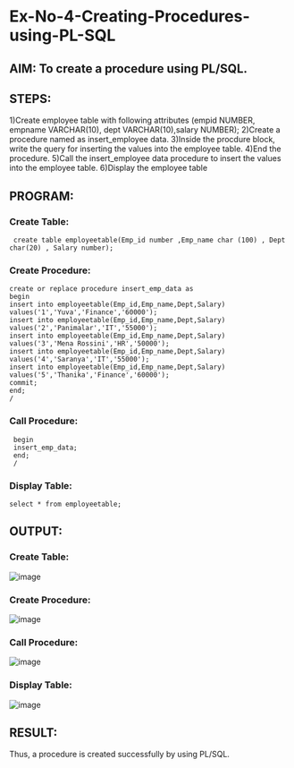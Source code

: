 # Ex-No-4-Creating-Procedures-using-PL-SQL

## AIM: To create a procedure using PL/SQL.
## STEPS:
1)Create employee table with following attributes (empid NUMBER, empname VARCHAR(10), dept VARCHAR(10),salary NUMBER);
2)Create a procedure named as insert_employee data.
3)Inside the procdure block, write the query for inserting the values into the employee table.
4)End the procedure.
5)Call the insert_employee data procedure to insert the values into the employee table.
6)Display the employee table
## PROGRAM:
### Create Table:
```
 create table employeetable(Emp_id number ,Emp_name char (100) , Dept char(20) , Salary number);
```
### Create Procedure:
```
create or replace procedure insert_emp_data as
begin
insert into employeetable(Emp_id,Emp_name,Dept,Salary)
values('1','Yuva','Finance','60000');
insert into employeetable(Emp_id,Emp_name,Dept,Salary)
values('2','Panimalar','IT','55000');
insert into employeetable(Emp_id,Emp_name,Dept,Salary)
values('3','Mena Rossini','HR','50000');
insert into employeetable(Emp_id,Emp_name,Dept,Salary)
values('4','Saranya','IT','55000');
insert into employeetable(Emp_id,Emp_name,Dept,Salary)
values('5','Thanika','Finance','60000');
commit;
end;
/
```
### Call Procedure:
```
 begin
 insert_emp_data;
 end;
 /
```
### Display Table:
```
select * from employeetable;
```
## OUTPUT:
### Create Table:
![image](https://github.com/dineshgl/Ex-No-4-Creating-Procedures-using-PL-SQL/assets/121418522/63fcc79e-1452-4985-a7ac-7e43646c5b52)
### Create Procedure:
![image](https://github.com/dineshgl/Ex-No-4-Creating-Procedures-using-PL-SQL/assets/121418522/97311185-42b4-4ec6-a977-8144351a923c)
### Call Procedure:
![image](https://github.com/dineshgl/Ex-No-4-Creating-Procedures-using-PL-SQL/assets/121418522/cb26eabb-1e6e-4f7b-89bf-0f901a9a0743)
### Display Table:
![image](https://github.com/dineshgl/Ex-No-4-Creating-Procedures-using-PL-SQL/assets/121418522/fb633043-b26a-4a17-aab3-74f799385a79)
## RESULT:
Thus, a procedure is created successfully by using PL/SQL.
